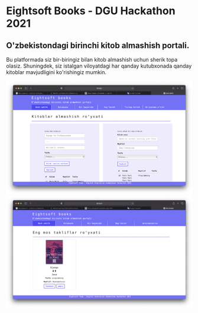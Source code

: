 # Eightsoft Books - DGU Hackathon 2021

## O'zbekistondagi birinchi kitob almashish portali.

Bu platformada siz bir-biringiz bilan kitob almashish uchun sherik topa olasiz. Shuningdek, siz istalgan viloyatdagi har qanday kutubxonada qanday kitoblar mavjudligini ko'rishingiz mumkin.


<img src="img/1.png">
<img src="img/2.png">
